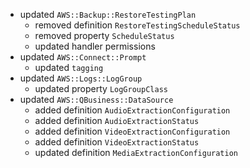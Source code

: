 - updated `AWS::Backup::RestoreTestingPlan`
  - removed definition `RestoreTestingScheduleStatus`
  - removed property `ScheduleStatus`
  - updated handler permissions
- updated `AWS::Connect::Prompt`
  - updated `tagging`
- updated `AWS::Logs::LogGroup`
  - updated property `LogGroupClass`
- updated `AWS::QBusiness::DataSource`
  - added definition `AudioExtractionConfiguration`
  - added definition `AudioExtractionStatus`
  - added definition `VideoExtractionConfiguration`
  - added definition `VideoExtractionStatus`
  - updated definition `MediaExtractionConfiguration`
